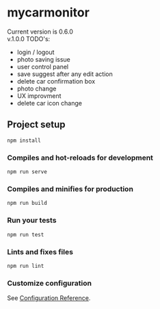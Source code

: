 # mycarmonitor

Current version is 0.6.0 <br>
v.1.0.0 TODO's:
- login / logout
- photo saving issue
- user control panel
- save suggest after any edit action
- delete car confirmation box
- photo change
- UX improvment
- delete car icon change

## Project setup
```
npm install
```

### Compiles and hot-reloads for development
```
npm run serve
```

### Compiles and minifies for production
```
npm run build
```

### Run your tests
```
npm run test
```

### Lints and fixes files
```
npm run lint
```

### Customize configuration
See [Configuration Reference](https://cli.vuejs.org/config/).
